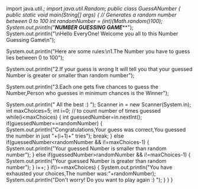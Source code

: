 import java.util.*;
import java.util.Random;
public class GuessANumber {
public static void main(String[] args) {
// Generates a random number between 0 to 100
int randomNumber = (int)(Math.random()*100);
System.out.println("************NUMBER GUESSING GAME****************");
System.out.println("\nHello EveryOne! Welcome you all to this Number Guessing Game\n");

System.out.println("Here are some rules:\n1.The Number you have to guess lies between 0 to 100");

System.out.println("2.If your guess is wrong It will tell you that your guessed Number is greater or smaller than random number");

System.out.println("3.Each one gets five chances to guess the Number,Person who guesses in minimum chances is the Winner");

System.out.println("                  All the best :) ");
Scanner in = new Scanner(System.in);
int maxChoices=5;
int i=0; // to count number of times guessed
while(i<maxChoices) {
int guessedNumber=in.nextInt();
if(guessedNumber==randomNumber) {
System.out.println("Congratulations,Your guess was correct,You guessed the number in just "+(i+1)+" tries");
break;
}
else if(guessedNumber<randomNumber && i!=maxChoices-1) {
System.out.println("Your guessed Number is smaller than random number");
}
else if(guessedNumber>randomNumber && i!=maxChoices-1) {
System.out.println("Your guessed Number is greater than random number");
}
i++;
}
if(i==maxChoices) {
System.out.println("You have exhausted your choices,The number was:"+randomNumber);
System.out.println("Don't worry! Do you want to play again :) ");
}
}
}


